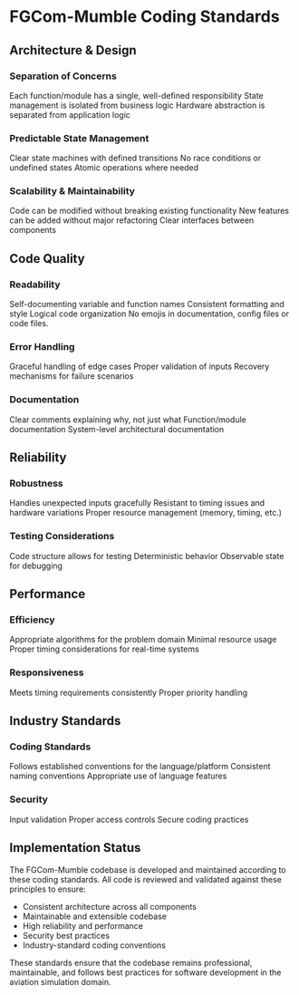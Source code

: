 # FGCom-Mumble Coding Standards

## Architecture & Design

### Separation of Concerns

Each function/module has a single, well-defined responsibility
State management is isolated from business logic
Hardware abstraction is separated from application logic

### Predictable State Management

Clear state machines with defined transitions
No race conditions or undefined states
Atomic operations where needed

### Scalability & Maintainability

Code can be modified without breaking existing functionality
New features can be added without major refactoring
Clear interfaces between components

## Code Quality

### Readability

Self-documenting variable and function names
Consistent formatting and style
Logical code organization
No emojis in documentation, config files or code files.

### Error Handling

Graceful handling of edge cases
Proper validation of inputs
Recovery mechanisms for failure scenarios

### Documentation

Clear comments explaining why, not just what
Function/module documentation
System-level architectural documentation

## Reliability

### Robustness

Handles unexpected inputs gracefully
Resistant to timing issues and hardware variations
Proper resource management (memory, timing, etc.)

### Testing Considerations

Code structure allows for testing
Deterministic behavior
Observable state for debugging

## Performance

### Efficiency

Appropriate algorithms for the problem domain
Minimal resource usage
Proper timing considerations for real-time systems

### Responsiveness

Meets timing requirements consistently
Proper priority handling

## Industry Standards

### Coding Standards

Follows established conventions for the language/platform
Consistent naming conventions
Appropriate use of language features

### Security

Input validation
Proper access controls
Secure coding practices

## Implementation Status

The FGCom-Mumble codebase is developed and maintained according to these coding standards. All code is reviewed and validated against these principles to ensure:

- Consistent architecture across all components
- Maintainable and extensible codebase
- High reliability and performance
- Security best practices
- Industry-standard coding conventions

These standards ensure that the codebase remains professional, maintainable, and follows best practices for software development in the aviation simulation domain.
